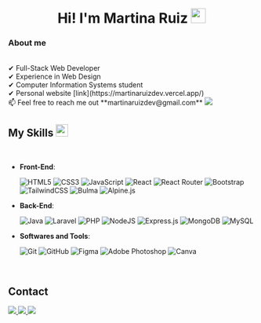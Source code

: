 <h1 align="center">
Hi! I'm Martina Ruiz
	<a href="https://github.com/Bouaskaoun" target="_self">
		<img src="https://media.giphy.com/media/hvRJCLFzcasrR4ia7z/giphy.gif" width="30">
	</a>
</h1>

<h3>About me</h3>

<br>
✔ Full-Stack Web Developer<br>
✔ Experience in Web Design<br>
✔ Computer Information Systems student<br>
✔ Personal website [link](https://martinaruizdev.vercel.app/)<br>
📫 Feel free to reach me out **martinaruizdev@gmail.com**

<img src="https://user-images.githubusercontent.com/73097560/115834477-dbab4500-a447-11eb-908a-139a6edaec5c.gif">

## <b> My Skills</b> <img src="https://media2.giphy.com/media/QssGEmpkyEOhBCb7e1/giphy.gif?cid=ecf05e47a0n3gi1bfqntqmob8g9aid1oyj2wr3ds3mg700bl&rid=giphy.gif" width ="25">
<br>
<p align="center">
    
- **Front-End**:

   ![HTML5](https://img.shields.io/badge/HTML5%20-%23E34F26.svg?style=for-the-badge&logo=html5&logoColor=white)
   ![CSS3](https://img.shields.io/badge/CSS%20-%231572B6.svg?style=for-the-badge&logo=css3&logoColor=white)
   ![JavaScript](https://img.shields.io/badge/JavaScript%20-%23F7DF1E.svg?style=for-the-badge&logo=javascript&logoColor=black)
   ![React](https://img.shields.io/badge/react-%2320232a.svg?style=for-the-badge&logo=react&logoColor=%2361DAFB)
   ![React Router](https://img.shields.io/badge/React_Router-CA4245?style=for-the-badge&logo=react-router&logoColor=white)
   ![Bootstrap](https://img.shields.io/badge/bootstrap-%238511FA.svg?style=for-the-badge&logo=bootstrap&logoColor=white)
   ![TailwindCSS](https://img.shields.io/badge/tailwindcss-%2338B2AC.svg?style=for-the-badge&logo=tailwind-css&logoColor=white)
   ![Bulma](https://img.shields.io/badge/bulma-00D1B2?style=for-the-badge&logo=bulma&logoColor=white)
   ![Alpine.js](https://img.shields.io/badge/Alpine.js-8BC0D0?style=for-the-badge&logo=alpine.js&logoColor=black)


- **Back-End**:

   ![Java](https://img.shields.io/badge/java-%23ED8B00.svg?style=for-the-badge&logo=openjdk&logoColor=white)
   ![Laravel](https://img.shields.io/badge/Laravel-FF2D20?style=for-the-badge&logo=laravel&logoColor=white)
   ![PHP](https://img.shields.io/badge/php-%23777BB4.svg?style=for-the-badge&logo=php&logoColor=white)
   ![NodeJS](https://img.shields.io/badge/node.js-6DA55F?style=for-the-badge&logo=node.js&logoColor=white)
   ![Express.js](https://img.shields.io/badge/Express.js-000000?style=for-the-badge&logo=express&logoColor=white)
   ![MongoDB](https://img.shields.io/badge/MongoDB-%234ea94b.svg?style=for-the-badge&logo=mongodb&logoColor=white)
   ![MySQL](https://img.shields.io/badge/mysql-4479A1.svg?style=for-the-badge&logo=mysql&logoColor=white)
    


- **Softwares and Tools**:

    ![Git](https://img.shields.io/badge/git-%23F05033.svg?style=for-the-badge&logo=git&logoColor=white)
    ![GitHub](https://img.shields.io/badge/github-%23121011.svg?style=for-the-badge&logo=github&logoColor=white)
    ![Figma](https://img.shields.io/badge/figma-%23F24E1E.svg?style=for-the-badge&logo=figma&logoColor=white)
    ![Adobe Photoshop](https://img.shields.io/badge/adobe%20photoshop-%2331A8FF.svg?style=for-the-badge&logo=adobe%20photoshop&logoColor=white)
    ![Canva](https://img.shields.io/badge/Canva-%2300C4CC.svg?style=for-the-badge&logo=Canva&logoColor=white)

</p>
<br>

## <b> Contact</b>

 <a href="https://accounts.google.com/signin/v2/identifier?passive=1209600&continue=https%3A%2F%2Faccounts.google.com%2FEditPasswd%3Fhl%3Des&followup=https%3A%2F%2Faccounts.google.com%2FEditPasswd%3Fhl%3Des&hl=es&flowName=GlifWebSignIn&flowEntry=ServiceLogin" >
 <img src="https://img.shields.io/badge/Gmail-D14836?style=for-the-badge&logo=gmail&logoColor=white" >
 </a>

 <a href="https://www.linkedin.com/in/martina-ruiz-3a43712a2/" >
 <img src="https://img.shields.io/badge/linkedin-%230077B5.svg?style=for-the-badge&logo=linkedin&logoColor=white" >
 </a>

 <a href="https://www.instagram.com/mr_frontdev/" >
 <img src="https://img.shields.io/badge/Instagram-%23E4405F.svg?style=for-the-badge&logo=Instagram&logoColor=white" >
 </a>
    
<br>
